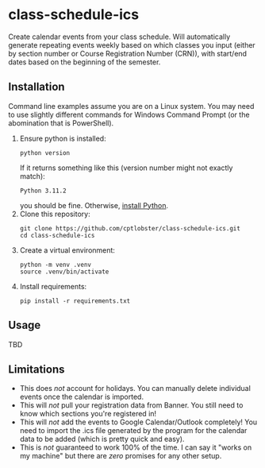 # class-schedule-ics
Create calendar events from your class schedule. Will automatically generate repeating events weekly based on which
classes you input (either by section number or Course Registration Number (CRN)), with start/end dates based on the
beginning of the semester.

## Installation

Command line examples assume you are on a Linux system. You may need to use slightly different commands for Windows
Command Prompt (or the abomination that is PowerShell).

1. Ensure python is installed:
   ```shell
   python version
   ```
   If it returns something like this (version number might not exactly match):
   ```shell
   Python 3.11.2
   ```
   you should be fine. Otherwise, [install Python](https://python.org/downloads).
2. Clone this repository:
   ```shell
   git clone https://github.com/cptlobster/class-schedule-ics.git
   cd class-schedule-ics
   ```
3. Create a virtual environment:
   ```shell
   python -m venv .venv
   source .venv/bin/activate
   ```
4. Install requirements:
   ```shell
   pip install -r requirements.txt
   ```

## Usage

TBD

## Limitations

- This does _not_ account for holidays. You can manually delete individual events once the calendar is imported.
- This will _not_ pull your registration data from Banner. You still need to know which sections you're registered in!
- This will _not_ add the events to Google Calendar/Outlook completely! You need to import the .ics file generated by
  the program for the calendar data to be added (which is pretty quick and easy).
- This is _not_ guaranteed to work 100% of the time. I can say it "works on my machine" but there are _zero_ promises
  for any other setup.